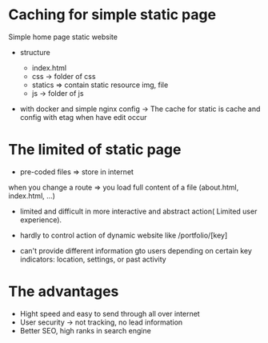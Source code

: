 # Caching for simple static page

Simple home page static website

- structure

  - index.html
  - css -> folder of css
  - statics => contain static resource img, file
  - js -> folder of js

- with docker and simple nginx config
  -> The cache for static is cache and config with etag when have edit occur

# The limited of static page

- pre-coded files => store in internet

when you change a route => you load full content of a file (about.html, index.html, ...)

- limited and difficult in more interactive and abstract action( Limited user experience).

- hardly to control action of dynamic website like /portfolio/[key]

- can't provide different information gto users depending on certain key indicators: location, settings, or past activity

# The advantages

- Hight speed and easy to send through all over internet
- User security -> not tracking, no lead information
- Better SEO, high ranks in search engine
